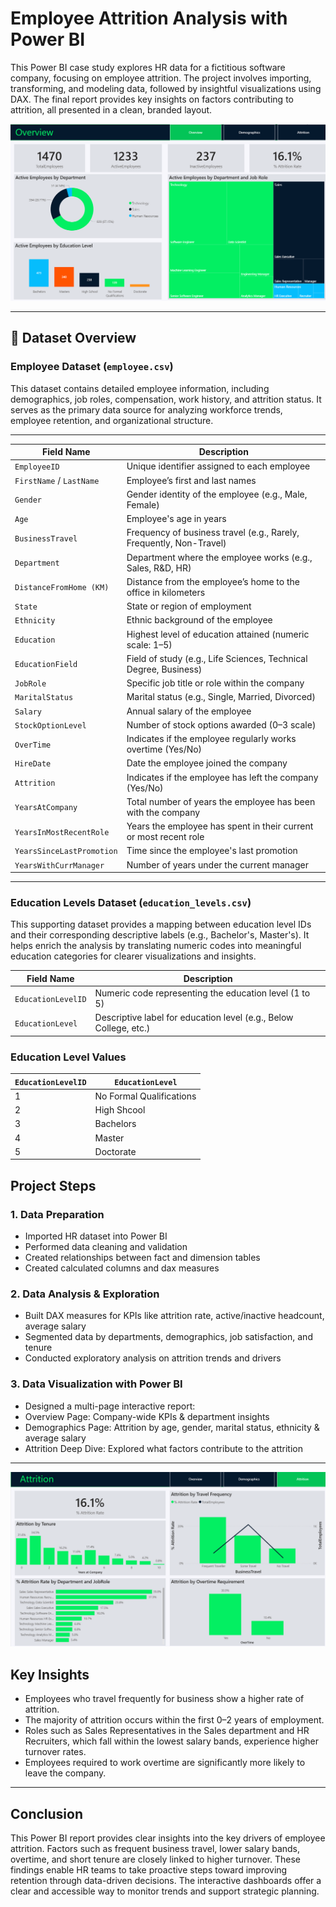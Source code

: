 # Employee Attrition Analysis with Power BI
This Power BI case study explores HR data for a fictitious software company, focusing on employee attrition. The project involves importing, transforming, and modeling data, followed by insightful visualizations using DAX. The final report provides key insights on factors contributing to attrition, all presented in a clean, branded layout.



![Example Output](img/hr_overview.png)

---

## 📂 Dataset Overview
### **Employee Dataset (`employee.csv`)**

This dataset contains detailed employee information, including demographics, job roles, compensation, work history, and attrition status. It serves as the primary data source for analyzing workforce trends, employee retention, and organizational structure.

---

| **Field Name**               | **Description**                                                                |
|-----------------------------|---------------------------------------------------------------------------------|
| `EmployeeID`                | Unique identifier assigned to each employee                                     |
| `FirstName` / `LastName`    | Employee’s first and last names                                                |
| `Gender`                    | Gender identity of the employee (e.g., Male, Female)                           |
| `Age`                       | Employee's age in years                                                        |
| `BusinessTravel`            | Frequency of business travel (e.g., Rarely, Frequently, Non-Travel)            |
| `Department`                | Department where the employee works (e.g., Sales, R&D, HR)                     |
| `DistanceFromHome (KM)`     | Distance from the employee’s home to the office in kilometers                  |
| `State`                     | State or region of employment                                                  |
| `Ethnicity`                 | Ethnic background of the employee                                              |
| `Education`                 | Highest level of education attained (numeric scale: 1–5)                        |
| `EducationField`            | Field of study (e.g., Life Sciences, Technical Degree, Business)               |
| `JobRole`                   | Specific job title or role within the company                                  |
| `MaritalStatus`             | Marital status (e.g., Single, Married, Divorced)                               |
| `Salary`                    | Annual salary of the employee                                                  |
| `StockOptionLevel`          | Number of stock options awarded (0–3 scale)                                    |
| `OverTime`                  | Indicates if the employee regularly works overtime (Yes/No)                    |
| `HireDate`                  | Date the employee joined the company                                           |
| `Attrition`                 | Indicates if the employee has left the company (Yes/No)                        |
| `YearsAtCompany`            | Total number of years the employee has been with the company                   |
| `YearsInMostRecentRole`     | Years the employee has spent in their current or most recent role              |
| `YearsSinceLastPromotion`   | Time since the employee's last promotion                                       |
| `YearsWithCurrManager`      | Number of years under the current manager                                      |

---

###  **Education Levels Dataset (`education_levels.csv`)**

This supporting dataset provides a mapping between education level IDs and their corresponding descriptive labels (e.g., Bachelor's, Master's). It helps enrich the analysis by translating numeric codes into meaningful education categories for clearer visualizations and insights.

| **Field Name**         | **Description**                                                   |
|------------------------|-------------------------------------------------------------------|
| `EducationLevelID`     | Numeric code representing the education level (1 to 5)            |
| `EducationLevel`       | Descriptive label for education level (e.g., Below College, etc.) |

### Education Level Values

| `EducationLevelID` | `EducationLevel`     |
|--------------------|----------------------|
| 1                  | No Formal Qualifications        |
| 2                  | High Shcool              |
| 3                  | Bachelors    |
| 4                  | Master     |
| 5                  | Doctorate            |


## Project Steps

### 1. Data Preparation

- Imported HR dataset into Power BI
- Performed data cleaning and validation
- Created relationships between fact and dimension tables
- Created calculated columns and dax measures

### 2. Data Analysis & Exploration

- Built DAX measures for KPIs like attrition rate, active/inactive headcount, average salary
- Segmented data by departments, demographics, job satisfaction, and tenure
- Conducted exploratory analysis on attrition trends and drivers

### 3. Data Visualization with Power BI

  - Designed a multi-page interactive report:
  - Overview Page: Company-wide KPIs & department insights
  - Demographics Page: Attrition by age, gender, marital status, ethnicity & average salary 
  - Attrition Deep Dive: Explored what factors contribute to the attrition 
---

![Example Output](img/hr_attrition.png)

## Key Insights

- Employees who travel frequently for business show a higher rate of attrition.
- The majority of attrition occurs within the first 0–2 years of employment.
- Roles such as Sales Representatives in the Sales department and HR Recruiters, which fall within the lowest salary bands, experience higher turnover rates.
- Employees required to work overtime are significantly more likely to leave the company.


---
## Conclusion

This Power BI report provides clear insights into the key drivers of employee attrition. Factors such as frequent business travel, lower salary bands, overtime, and short tenure are closely linked to higher turnover. These findings enable HR teams to take proactive steps toward improving retention through data-driven decisions. The interactive dashboards offer a clear and accessible way to monitor trends and support strategic planning.

